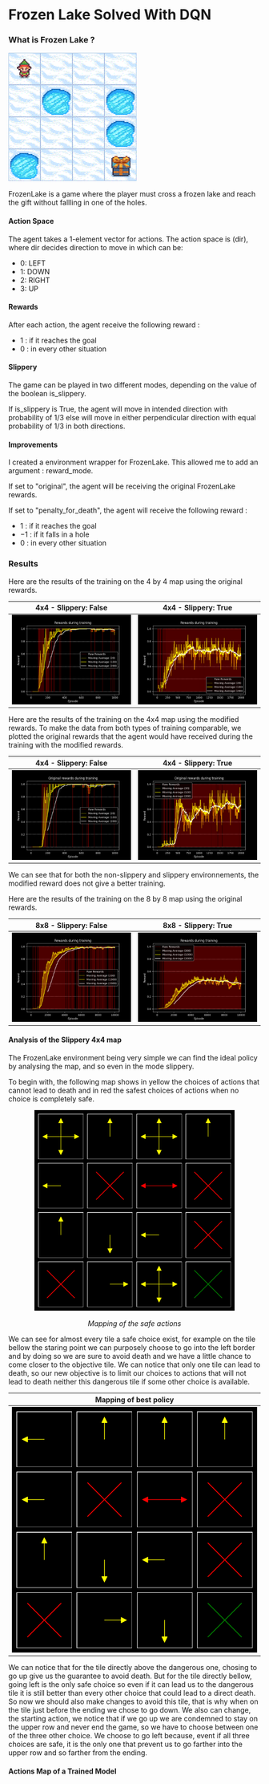 # Frozen Lake Solved With DQN

### What is Frozen Lake ?

![FrozenLake](https://raw.githubusercontent.com/iamtitouche/DeepRL/main/1-DQN/FrozenLake/frozen_lake.gif)

FrozenLake is a game where the player must cross a frozen lake and reach the gift without fallling in one of the holes.

#### Action Space

The agent takes a 1-element vector for actions. The action space is (dir), where dir decides direction to move in which can be:

- 0: LEFT
- 1: DOWN
- 2: RIGHT
- 3: UP

#### Rewards

After each action, the agent receive the following reward :

- $1$ : if it reaches the goal
- $0$ : in every other situation

#### Slippery

The game can be played in two different modes, depending on the value of the boolean is_slippery.

If is_slippery is True, the agent will move in intended direction with probability of $1/3$ else will move in either perpendicular direction with equal probability of $1/3$ in both directions.

#### Improvements

I created a environment wrapper for FrozenLake. This allowed me to add an argument : reward_mode.

If set to "original", the agent will be receiving the original FrozenLake rewards.

If set to "penalty_for_death", the agent will receive the following reward :

- $1$ : if it reaches the goal
- $-1$ : if it falls in a hole
- $0$ : in every other situation


### Results

Here are the results of the training on the 4 by 4 map using the original rewards.

| 4x4 - Slippery: False | 4x4 - Slippery: True |
|:---------------------:|:-------------------:|
| ![4x4-false-original](https://raw.githubusercontent.com/iamtitouche/DeepRL/main/1-DQN/FrozenLake/Training_Data_1/rewards.png) | ![4x4-true-original](https://raw.githubusercontent.com/iamtitouche/DeepRL/main/1-DQN/FrozenLake/Training_Data_2/rewards.png) |

Here are the results of the training on the 4x4 map using the modified rewards. To make the data from both types of training comparable, we plotted the original rewards that the agent would have received during the training with the modified rewards.

| 4x4 - Slippery: False | 4x4 - Slippery: True |
|:---------------------:|:-------------------:|
| ![4x4-false-original](https://raw.githubusercontent.com/iamtitouche/DeepRL/main/1-DQN/FrozenLake/Training_Data_5/rewards.png) | ![4x4-true-original](https://raw.githubusercontent.com/iamtitouche/DeepRL/main/1-DQN/FrozenLake/Training_Data_6/rewards.png) |

We can see that for both the non-slippery and slippery environnements, the modified reward does not give a better training.


Here are the results of the training on the 8 by 8 map using the original rewards.

| 8x8 - Slippery: False | 8x8 - Slippery: True |
|:---------------------:|:-------------------:|
| ![4x4-false-original](https://raw.githubusercontent.com/iamtitouche/DeepRL/main/1-DQN/FrozenLake/Training_Data_3/rewards.png) | ![4x4-true-original](https://raw.githubusercontent.com/iamtitouche/DeepRL/main/1-DQN/FrozenLake/Training_Data_4/rewards.png) |


#### Analysis of the Slippery 4x4 map

The FrozenLake environment being very simple we can find the ideal policy by analysing the map, and so even in the mode slippery.

To begin with, the following map shows in yellow the choices of actions that cannot lead to death and in red the safest choices of actions when no choice is completely safe.

<div style="text-align: center;">
    <img src="https://raw.githubusercontent.com/iamtitouche/DeepRL/main/1-DQN/FrozenLake/safest_choices.png" alt="safest_choices" width="400"/>
    <p><em>Mapping of the safe actions</em></p>
</div>

We can see for almost every tile a safe choice exist, for example on the tile bellow the staring point we can purposely choose to go into the left border and by doing so we are sure to avoid death and we have a little chance to come closer to the objective tile. We can notice that only one tile can lead to death, so our new objective is to limit our choices to actions that will not lead to death neither this dangerous tile if some other choice is available.

| Mapping of best policy |
|:----------------------:|
|![safest_choices](https://raw.githubusercontent.com/iamtitouche/DeepRL/main/1-DQN/FrozenLake/best_policy_by_hand.png)|

We can notice that for the tile directly above the dangerous one, chosing to go up give us the guarantee to avoid death.
But for the tile directly bellow, going left is the only safe choice so even if it can lead us to the dangerous tile it 
is still better than every other choice that could lead to a direct death. So now we should also make changes to avoid this
tile, that is why when on the tile just before the ending we chose to go down. We also can change, the starting action, 
we notice that if we go up we are condemned to stay on the upper row and never end the game, so we have to choose 
between one of the three other choice. We choose to go left because, event if all three choices are safe, it is the only one that prevent us to go farther
into the upper row and so farther from the ending.

#### Actions Map of a Trained Model